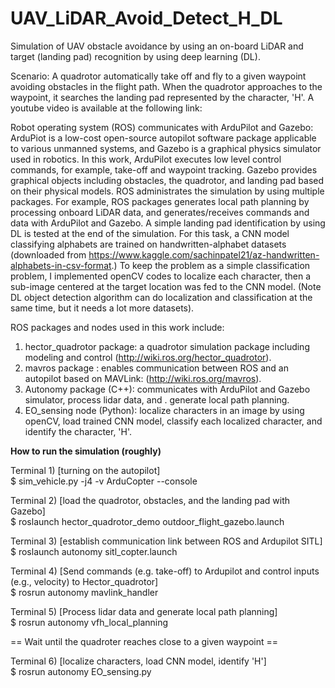 # UAV_LiDAR_Avoid_Detect_H_DL
Simulation of UAV obstacle avoidance by using an on-board LiDAR and target (landing pad) recognition by using deep learning (DL).

Scenario: A quadrotor automatically take off and fly to a given waypoint avoiding obstacles in the flight path. When the quadrotor approaches to the waypoint, it searches the landing pad represented by the character, 'H'. A youtube video is available at the following link:


Robot operating system (ROS) communicates with ArduPilot and Gazebo: ArduPiot is a low-cost open-source autopilot software package applicable to various unmanned systems, and Gazebo is a graphical physics simulator used in robotics. In this work, ArduPilot executes low level control commands, for example, take-off and waypoint tracking. Gazebo provides graphical objects including obstacles, the quadrotor, and landing pad based on their physical models. ROS administrates the simulation by using multiple packages. For example, ROS packages generates local path planning by processing onboard LiDAR data, and generates/receives commands and data with ArduPilot and Gazebo. A simple landing pad identification by using DL is tested at the end of the simulation. For this task, a CNN model classifying alphabets are trained on handwritten-alphabet datasets (downloaded from https://www.kaggle.com/sachinpatel21/az-handwritten-alphabets-in-csv-format.) To keep the problem as a simple classification problem, I implemented openCV codes to localize each character, then a sub-image centered at the target location was fed to the CNN model. (Note DL object detection algorithm can do localization and classification at the same time, but it needs a lot more datasets).


ROS packages and nodes used in this work include:
1)  hector_quadrotor package: a quadrotor simulation package including modeling and control (http://wiki.ros.org/hector_quadrotor). 
2)  mavros package : enables communication between ROS and an autopilot based on MAVLink: (http://wiki.ros.org/mavros).
3)  Autonomy package (C++): communicates with ArduPilot and Gazebo simulator, process lidar data, and .
generate local path planning.
4)  EO_sensing node (Python): localize characters in an image by using openCV, load trained CNN model, classify each localized character, and identify the character, 'H'.

**How to run the simulation (roughly)**

Terminal 1) [turning on the autopilot]\
$ sim_vehicle.py -j4 -v ArduCopter --console

Terminal 2) [load the quadrotor, obstacles, and the landing pad with Gazebo]\
$ roslaunch hector_quadrotor_demo outdoor_flight_gazebo.launch

Terminal 3) [establish communication link between ROS and Ardupilot SITL]\
$ roslaunch autonomy sitl_copter.launch     

Terminal 4) [Send commands (e.g. take-off) to Ardupilot and control inputs (e.g., velocity) to Hector_quadrotor]\
$ rosrun autonomy mavlink_handler

Terminal 5) [Process lidar data and generate local path planning]\
$ rosrun autonomy vfh_local_planning

== Wait until the quadroter reaches close to a given waypoint ==

Terminal 6) [localize characters, load CNN model, identify 'H']\
$ rosrun autonomy EO_sensing.py

